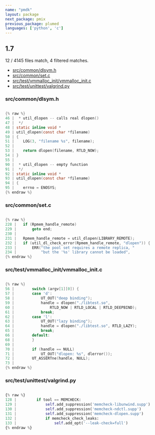 ```yaml
---
name: "pmdk"
layout: package
next_package: pmix
previous_package: plumed
languages: ['python', 'c']
---
```

## 1.7
12 / 4145 files match, 4 filtered matches.

 - [src/common/dlsym.h](#srccommondlsymh)
 - [src/common/set.c](#srccommonsetc)
 - [src/test/vmmalloc_init/vmmalloc_init.c](#srctestvmmalloc_initvmmalloc_initc)
 - [src/test/unittest/valgrind.py](#srctestunittestvalgrindpy)

### src/common/dlsym.h

```c

{% raw %}
46 |  * util_dlopen -- calls real dlopen()
47 |  */
48 | static inline void *
49 | util_dlopen(const char *filename)
50 | {
51 | 	LOG(3, "filename %s", filename);
52 | 
53 | 	return dlopen(filename, RTLD_NOW);
54 | }
55 | 
90 |  * util_dlopen -- empty function
91 |  */
92 | static inline void *
93 | util_dlopen(const char *filename)
94 | {
95 | 	errno = ENOSYS;
{% endraw %}

```
### src/common/set.c

```c

{% raw %}
228 | 	if (Rpmem_handle_remote)
229 | 		goto end;
230 | 
231 | 	Rpmem_handle_remote = util_dlopen(LIBRARY_REMOTE);
232 | 	if (util_dl_check_error(Rpmem_handle_remote, "dlopen")) {
233 | 		ERR("the pool set requires a remote replica, "
234 | 		    "but the '%s' library cannot be loaded",
{% endraw %}

```
### src/test/vmmalloc_init/vmmalloc_init.c

```c

{% raw %}
56 | 		switch (argv[1][0]) {
57 | 		case 'd':
58 | 			UT_OUT("deep binding");
59 | 			handle = dlopen("./libtest.so",
60 | 				RTLD_NOW | RTLD_LOCAL | RTLD_DEEPBIND);
61 | 			break;
62 | 		case 'l':
63 | 			UT_OUT("lazy binding");
64 | 			handle = dlopen("./libtest.so", RTLD_LAZY);
65 | 			break;
66 | 		default:
68 | 		}
69 | 
70 | 		if (handle == NULL)
71 | 			UT_OUT("dlopen: %s", dlerror());
72 | 		UT_ASSERTne(handle, NULL);
73 | 
{% endraw %}

```
### src/test/unittest/valgrind.py

```python

{% raw %}
128 |         if tool == MEMCHECK:
129 |             self.add_suppression('memcheck-libunwind.supp')
130 |             self.add_suppression('memcheck-ndctl.supp')
131 |             self.add_suppression('memcheck-dlopen.supp')
132 |             if memcheck_check_leaks:
133 |                 self.add_opt('--leak-check=full')
{% endraw %}

```
